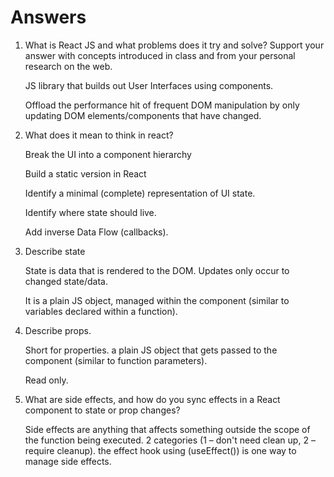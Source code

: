 # Answers

1. What is React JS and what problems does it try and solve? Support your answer with concepts introduced in class and from your personal research on the web. 

    JS library that builds out User Interfaces using components. 

    Offload the performance hit of frequent DOM manipulation by only updating DOM elements/components that have changed. 

 

2.  What does it mean to think in react? 

    Break the UI into a component hierarchy 

    Build a static version in React 

    Identify a minimal (complete) representation of UI state. 

    Identify where state should live. 

    Add inverse Data Flow (callbacks).  

3.  Describe state 

    State is data that is rendered to the DOM.  Updates only occur to changed state/data.   

    It is a plain JS object, managed within the component (similar to variables declared within a function). 

 
4.  Describe props. 

    Short for properties.  a plain JS object that gets passed to the component (similar to function parameters). 

    Read only. 

 
5. What are side effects, and how do you sync effects in a React component to state or prop changes? 

    Side effects are anything that affects something outside the scope of the function being executed.  2 categories (1 – don't need clean up, 2 – require cleanup).  the effect hook using (useEffect()) is one way to manage side effects. 
